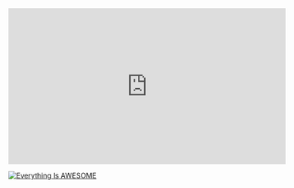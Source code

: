 
<iframe width="560" height="315" src="https://www.youtube.com/embed/77mfBYC8f0g" frameborder="0" allow="accelerometer; autoplay; encrypted-media; gyroscope; picture-in-picture" allowfullscreen></iframe>

[![Everything Is AWESOME](http://i.imgur.com/Ot5DWAW.png)](https://youtu.be/StTqXEQ2l-Y?t=35s "Everything Is AWESOME")
